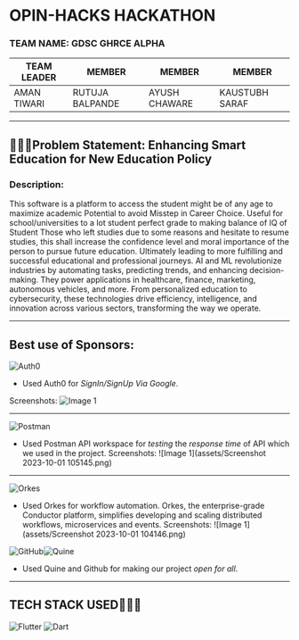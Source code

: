 # OPIN-HACKS HACKATHON
### TEAM NAME: GDSC GHRCE ALPHA

| TEAM LEADER                    | MEMBER                    | MEMBER                     | MEMBER                    |
| --------------------------- | --------------------------- | --------------------------- | --------------------------- |
| AMAN TIWARI| RUTUJA BALPANDE | AYUSH CHAWARE | KAUSTUBH SARAF |

---
## 🧑🏻‍💻Problem Statement: Enhancing Smart Education for New Education Policy
### Description:
This software is a platform to access the student might be of any age to maximize academic Potential to avoid Misstep in Career Choice.
Useful for school/universities to a lot student perfect grade to making balance of IQ of Student
Those who left studies due to some reasons and hesitate to resume studies, this shall increase the confidence level and moral importance of the person to pursue future education.
Ultimately leading to more fulfilling and successful educational and professional journeys.
AI and ML revolutionize industries by automating tasks, predicting trends, and enhancing decision-making. They power applications in healthcare, finance, marketing, autonomous vehicles, and more. From personalized education to cybersecurity, these technologies drive efficiency, intelligence, and innovation across various sectors, transforming the way we operate. 

---

## Best use of Sponsors:
![Auth0](https://img.shields.io/badge/Auth0-EB5424?style=for-the-badge&logo=auth0&logoColor=white)

- Used Auth0 for *SignIn/SignUp Via Google*.

 Screenshots: 
 ![Image 1](readme-assets/1.jpg)
 
---

![Postman](https://img.shields.io/badge/Postman-FF6C37?style=for-the-badge&logo=postman&logoColor=white)
- Used Postman API workspace for *testing* the *response time* of API which we used in the project. 
Screenshots: 
 ![Image 1](assets/Screenshot 2023-10-01 105145.png)

---
![Orkes]([https://img.shields.io/badge/Postman-FF6C37?style=for-the-badge&logo=postman&logoColor=white](https://img.shields.io/badge/Orkes-000000?style=for-the-badge&logoColor=white))
- Used Orkes for workflow automation. Orkes, the enterprise-grade Conductor platform, simplifies developing and scaling distributed workflows, microservices and events. 
Screenshots: 
 ![Image 1](assets/Screenshot 2023-10-01 104146.png)


![GitHub](https://img.shields.io/badge/github-000000?style=for-the-badge&logo=github&logoColor=white)![Quine](https://img.shields.io/badge/Quine-%96F144.svg?style=for-the-badge&logo=Quine&logoColor=white)
- Used Quine and Github for making our project *open for all*.
 


---
## TECH STACK USED🧑🏻‍💻

![Flutter](https://img.shields.io/badge/Flutter-%230175C2.svg?style=for-the-badge&logo=Flutter&logoColor=white)
![Dart](https://img.shields.io/badge/dart-%230175C2.svg?style=for-the-badge&logo=dart&logoColor=white)
